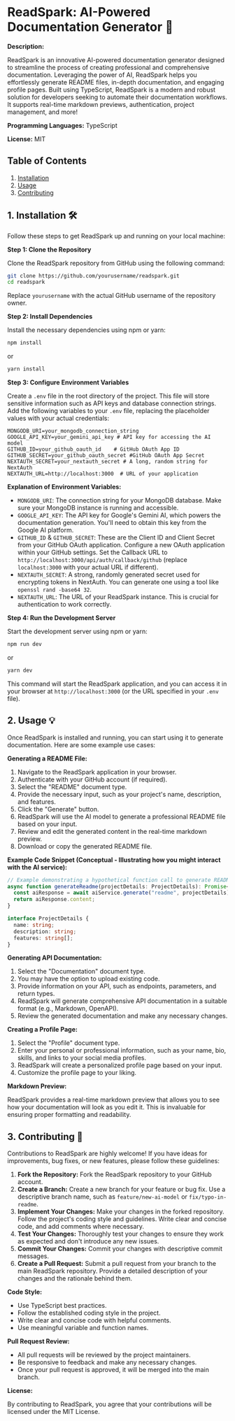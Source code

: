 # ReadSpark: AI-Powered Documentation Generator 🚀

**Description:**

ReadSpark is an innovative AI-powered documentation generator designed to streamline the process of creating professional and comprehensive documentation. Leveraging the power of AI, ReadSpark helps you effortlessly generate README files, in-depth documentation, and engaging profile pages. Built using TypeScript, ReadSpark is a modern and robust solution for developers seeking to automate their documentation workflows. It supports real-time markdown previews, authentication, project management, and more!

**Programming Languages:** TypeScript

**License:** MIT

## Table of Contents

1.  [Installation](#installation)
2.  [Usage](#usage)
3.  [Contributing](#contributing)

## 1. Installation 🛠️

Follow these steps to get ReadSpark up and running on your local machine:

**Step 1: Clone the Repository**

Clone the ReadSpark repository from GitHub using the following command:

```bash
git clone https://github.com/yourusername/readspark.git
cd readspark
```

Replace `yourusername` with the actual GitHub username of the repository owner.

**Step 2: Install Dependencies**

Install the necessary dependencies using npm or yarn:

```bash
npm install
```

or

```bash
yarn install
```

**Step 3: Configure Environment Variables**

Create a `.env` file in the root directory of the project. This file will store sensitive information such as API keys and database connection strings. Add the following variables to your `.env` file, replacing the placeholder values with your actual credentials:

```env
MONGODB_URI=your_mongodb_connection_string
GOOGLE_API_KEY=your_gemini_api_key # API key for accessing the AI model
GITHUB_ID=your_github_oauth_id    # GitHub OAuth App ID
GITHUB_SECRET=your_github_oauth_secret #GitHub OAuth App Secret
NEXTAUTH_SECRET=your_nextauth_secret # A long, random string for NextAuth
NEXTAUTH_URL=http://localhost:3000  # URL of your application
```

**Explanation of Environment Variables:**

*   `MONGODB_URI`: The connection string for your MongoDB database.  Make sure your MongoDB instance is running and accessible.
*   `GOOGLE_API_KEY`: The API key for Google's Gemini AI, which powers the documentation generation. You'll need to obtain this key from the Google AI platform.
*   `GITHUB_ID` & `GITHUB_SECRET`: These are the Client ID and Client Secret from your GitHub OAuth application. Configure a new OAuth application within your GitHub settings.  Set the Callback URL to `http://localhost:3000/api/auth/callback/github` (replace `localhost:3000` with your actual URL if different).
*   `NEXTAUTH_SECRET`: A strong, randomly generated secret used for encrypting tokens in NextAuth.  You can generate one using a tool like `openssl rand -base64 32`.
*   `NEXTAUTH_URL`: The URL of your ReadSpark instance. This is crucial for authentication to work correctly.

**Step 4: Run the Development Server**

Start the development server using npm or yarn:

```bash
npm run dev
```

or

```bash
yarn dev
```

This command will start the ReadSpark application, and you can access it in your browser at `http://localhost:3000` (or the URL specified in your `.env` file).

## 2. Usage 💡

Once ReadSpark is installed and running, you can start using it to generate documentation. Here are some example use cases:

**Generating a README File:**

1.  Navigate to the ReadSpark application in your browser.
2.  Authenticate with your GitHub account (if required).
3.  Select the "README" document type.
4.  Provide the necessary input, such as your project's name, description, and features.
5.  Click the "Generate" button.
6.  ReadSpark will use the AI model to generate a professional README file based on your input.
7.  Review and edit the generated content in the real-time markdown preview.
8.  Download or copy the generated README file.

**Example Code Snippet (Conceptual - Illustrating how you might interact with the AI service):**

```typescript
// Example demonstrating a hypothetical function call to generate README content
async function generateReadme(projectDetails: ProjectDetails): Promise<string> {
  const aiResponse = await aiService.generate("readme", projectDetails);
  return aiResponse.content;
}

interface ProjectDetails {
  name: string;
  description: string;
  features: string[];
}
```

**Generating API Documentation:**

1. Select the "Documentation" document type.
2. You may have the option to upload existing code.
3. Provide information on your API, such as endpoints, parameters, and return types.
4.  ReadSpark will generate comprehensive API documentation in a suitable format (e.g., Markdown, OpenAPI).
5. Review the generated documentation and make any necessary changes.

**Creating a Profile Page:**

1. Select the "Profile" document type.
2. Enter your personal or professional information, such as your name, bio, skills, and links to your social media profiles.
3. ReadSpark will create a personalized profile page based on your input.
4. Customize the profile page to your liking.

**Markdown Preview:**

ReadSpark provides a real-time markdown preview that allows you to see how your documentation will look as you edit it.  This is invaluable for ensuring proper formatting and readability.

## 3. Contributing 🙌

Contributions to ReadSpark are highly welcome! If you have ideas for improvements, bug fixes, or new features, please follow these guidelines:

1.  **Fork the Repository:** Fork the ReadSpark repository to your GitHub account.
2.  **Create a Branch:** Create a new branch for your feature or bug fix. Use a descriptive branch name, such as `feature/new-ai-model` or `fix/typo-in-readme`.
3.  **Implement Your Changes:** Make your changes in the forked repository. Follow the project's coding style and guidelines.  Write clear and concise code, and add comments where necessary.
4.  **Test Your Changes:** Thoroughly test your changes to ensure they work as expected and don't introduce any new issues.
5.  **Commit Your Changes:** Commit your changes with descriptive commit messages.
6.  **Create a Pull Request:** Submit a pull request from your branch to the main ReadSpark repository. Provide a detailed description of your changes and the rationale behind them.

**Code Style:**

*   Use TypeScript best practices.
*   Follow the established coding style in the project.
*   Write clear and concise code with helpful comments.
*   Use meaningful variable and function names.

**Pull Request Review:**

*   All pull requests will be reviewed by the project maintainers.
*   Be responsive to feedback and make any necessary changes.
*   Once your pull request is approved, it will be merged into the main branch.

**License:**

By contributing to ReadSpark, you agree that your contributions will be licensed under the MIT License.
